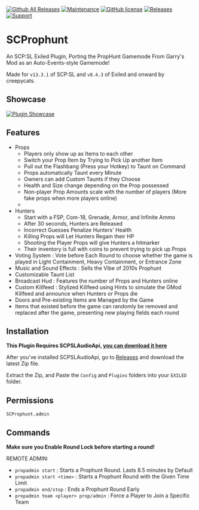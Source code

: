 [![Github All Releases](https://img.shields.io/github/downloads/creepycats/SCProphunt/total.svg)](https://github.com/creepycats/SCProphunt/releases) [![Maintenance](https://img.shields.io/badge/Maintained%3F-yes-green.svg)](https://github.com/creepycats/SCProphunt/graphs/commit-activity) [![GitHub license](https://img.shields.io/github/license/Naereen/StrapDown.js.svg)](https://github.com/creepycats/SCProphunt/blob/main/LICENSE)
<a href="https://github.com/creepycats/SCProphunt/releases"><img src="https://img.shields.io/github/v/release/creepycats/SCProphunt?include_prereleases&label=Release" alt="Releases"></a>
<a href="https://discord.gg/PyUkWTg"><img src="https://img.shields.io/discord/656673194693885975?color=%23aa0000&label=EXILED" alt="Support"></a>

# SCProphunt
An SCP:SL Exiled Plugin, Porting the PropHunt Gamemode From Garry's Mod as an Auto-Events-style Gamemode!

Made for `v13.3.1` of SCP:SL and `v8.4.3` of Exiled and onward by creepycats.

## Showcase
[![Plugin Showcase](http://img.youtube.com/vi/1za77upqP_A/0.jpg)](http://www.youtube.com/watch?v=1za77upqP_A "I Brought PROPHUNT to SCP: SECRET LABORATORY | Multiplayer Highlights")

## Features
- Props
    - Players only show up as Items to each other
    - Switch your Prop Item by Trying to Pick Up another Item
    - Pull out the Flashbang (Press your Hotkey) to Taunt on Command
    - Props automatically Taunt every Minute
    - Owners can add Custom Taunts if they Choose
    - Health and Size change depending on the Prop possessed
    - Non-player Prop Amounts scale with the number of players (More fake props when more players online)
    - 
- Hunters
    - Start with a FSP, Com-18, Grenade, Armor, and Infinite Ammo
    - After 30 seconds, Hunters are Released
    - Incorrect Guesses Penalize Hunters' Health
    - Killing Props will Let Hunters Regain their HP
    - Shooting the Player Props will give Hunters a hitmarker
    - Their inventory is full with coins to prevent trying to pick up Props
- Voting System : Vote before Each Round to choose whether the game is played in Light Containment, Heavy Containment, or Entrance Zone
- Music and Sound Effects : Sells the Vibe of 2010s Prophunt
- Customizable Taunt List
- Broadcast Hud : Features the number of Props and Hunters online
- Custom Killfeed : Stylized Killfeed using Hints to simulate the GMod Killfeed and announce when Hunters or Props die
- Doors and Pre-existing Items are Managed by the Game
- Items that existed before the game can randomly be removed and replaced after the game, presenting new playing fields each round

## Installation
**This Plugin Requires SCPSLAudioApi, [you can download it here](https://github.com/CedModV2/SCPSLAudioApi/releases)**

After you've installed SCPSLAudioApi, go to [Releases](https://github.com/creepycats/SCProphunt/releases) and download the latest Zip file.

Extract the Zip, and Paste the `Config` and `Plugins` folders into your `EXILED` folder.

## Permissions
`SCProphunt.admin`

## Commands
**Make sure you Enable Round Lock before starting a round!**

REMOTE ADMIN:
- `propadmin start` : Starts a Prophunt Round. Lasts 8.5 minutes by Default
- `propadmin start <time>` : Starts a Prophunt Round with the Given Time Limit
- `propadmin end/stop` : Ends a Prophunt Round Early
- `propadmin team <player> prop/admin` : Force a Player to Join a Specific Team
